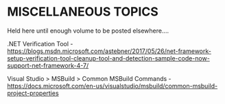 # MISCELLANEOUS TOPICS 
Held here until enough volume to be posted elsewhere....

.NET Verification Tool - https://blogs.msdn.microsoft.com/astebner/2017/05/26/net-framework-setup-verification-tool-cleanup-tool-and-detection-sample-code-now-support-net-framework-4-7/

Visual Studio > MSBuild > Common MSBuild Commands - https://docs.microsoft.com/en-us/visualstudio/msbuild/common-msbuild-project-properties
